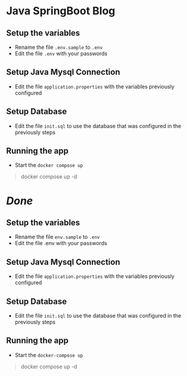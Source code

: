 # Java SpringBoot Blog

## Setup the variables

* Rename the file `.env.sample` to `.env`
* Edit the file `.env` with your passwords

## Setup Java Mysql Connection 
* Edit the file `application.properties` with the variables previously configured 

## Setup Database
* Edit the file `init.sql` to use the database that was configured in the previously steps 

## Running the app
* Start the `docker compose up` 
> docker compose up -d

*Done*
=======

## Setup the variables
* Rename the file `env.sample` to `.env`
* Edit the file .env with your passwords
## Setup Java Mysql Connection
* Edit the file `application.properties` with the variables previously configured

## Setup Database
* Edit the file `init.sql` to use the database that was configured in the previously steps

## Running the app
* Start the `docker-compose up`
> docker compose up -d
